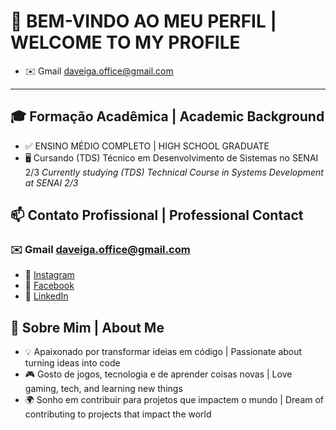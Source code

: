 # 👋 BEM-VINDO AO MEU PERFIL | WELCOME TO MY PROFILE
- ✉️ Gmail daveiga.office@gmail.com
---

## 🎓 Formação Acadêmica | Academic Background
- ✅ ENSINO MÉDIO COMPLETO | HIGH SCHOOL GRADUATE
- 🖥️ Cursando (TDS) Técnico em Desenvolvimento de Sistemas no SENAI 2/3
  _Currently studying (TDS) Technical Course in Systems Development at SENAI 2/3_

## 📫 Contato Profissional | Professional Contact
### ✉️ Gmail daveiga.office@gmail.com
- 📸 [Instagram](https://www.instagram.com/daniel.vejga/)
- 📘 [Facebook](https://www.facebook.com/profile.php?id=100042190807340)
- 💼 [LinkedIn](https://www.linkedin.com/in/daniel-veiga-774501358/)

 ## 🌟 Sobre Mim | About Me

- 💡 Apaixonado por transformar ideias em código | Passionate about turning ideas into code
- 🎮 Gosto de jogos, tecnologia e de aprender coisas novas | Love gaming, tech, and learning new things
- 🌍 Sonho em contribuir para projetos que impactem o mundo | Dream of contributing to projects that impact the world
